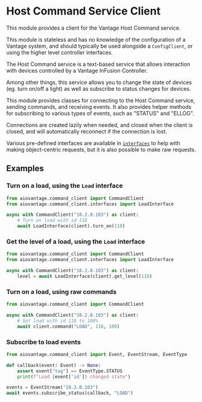 # Host Command Service Client

This module provides a client for the Vantage Host Command service.

This module is stateless and has no knowledge of the configuration of a Vantage system,
and should typically be used alongside a `ConfigClient`, or using the higher level
controller interfaces.

The Host Command service is a text-based service that allows interaction with devices
controlled by a Vantage InFusion Controller.

Among other things, this service allows you to change the state of devices
(eg. turn on/off a light) as well as subscribe to status changes for devices.

This module provides classes for connecting to the Host Command service, sending
commands, and receiving events. It also provides helper methods for subscribing to
various types of events, such as "STATUS" and "ELLOG".

Connections are created lazily when needed, and closed when the client is closed,
and will automatically reconnect if the connection is lost.

Various pre-defined interfaces are available in [`interfaces`](interfaces) to help with
making object-centric requests, but it is also possible to make raw requests.


## Examples

### Turn on a load, using the `Load` interface

```python
from aiovantage.command_client import CommandClient
from aiovantage.command_client.interfaces import LoadInterface

async with CommandClient("10.2.0.103") as client:
    # Turn on load with id 118
    await LoadInterface(client).turn_on(118)
```

### Get the level of a load, using the `Load` interface

```python
from aiovantage.command_client import CommandClient
from aiovantage.command_client.interfaces import LoadInterface

async with CommandClient("10.2.0.103") as client:
    level = await LoadInterface(client).get_level(118)
```


### Turn on a load, using raw commands

```python
from aiovantage.command_client import CommandClient

async with CommandClient("10.2.0.103") as client:
    # Set load with id 118 to 100%
    await client.command("LOAD", 118, 100)
```


### Subscribe to load events

```python
from aiovantage.command_client import Event, EventStream, EventType

def callback(event: Event) -> None:
    assert event["tag"] == EventType.STATUS
    print(f"Load {event['id']} changed state")

events = EventStream("10.2.0.103")
await events.subscribe_status(callback, "LOAD")
```